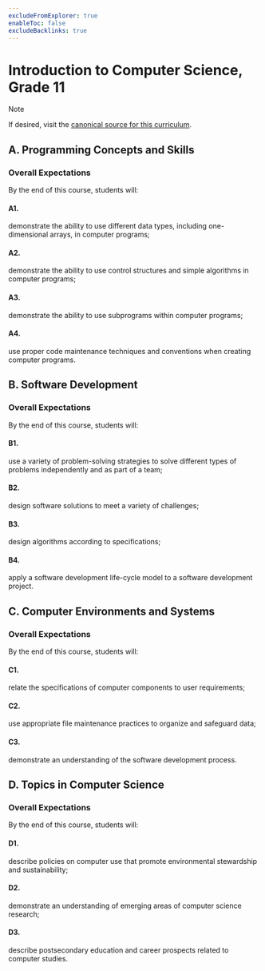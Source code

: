 ```yaml
---
excludeFromExplorer: true
enableToc: false
excludeBacklinks: true
---
```

# Introduction to Computer Science, Grade 11

> [!NOTE]
> If desired, visit the [canonical source for this curriculum](https://www.edu.gov.on.ca/eng/curriculum/secondary/computer10to12_2008.pdf#page=41).

## A. Programming Concepts and Skills
### Overall Expectations
By the end of this course, students will: 
#### A1.
demonstrate the ability to use different data types, including one-dimensional arrays, in computer programs;
#### A2.
demonstrate the ability to use control structures and simple algorithms in computer programs;
#### A3.
demonstrate the ability to use subprograms within computer programs;
#### A4.
use proper code maintenance techniques and conventions when creating computer programs.
## B. Software Development
### Overall Expectations
By the end of this course, students will: 
#### B1.
use a variety of problem-solving strategies to solve different types of problems independently and as part of a team;
#### B2.
design software solutions to meet a variety of challenges;
#### B3.
design algorithms according to specifications;
#### B4.
apply a software development life-cycle model to a software development project.
## C. Computer Environments and Systems
### Overall Expectations
By the end of this course, students will: 
#### C1.
relate the specifications of computer components to user requirements;
#### C2.
use appropriate file maintenance practices to organize and safeguard data;
#### C3.
demonstrate an understanding of the software development process.
## D. Topics in Computer Science
### Overall Expectations
By the end of this course, students will: 
#### D1.
describe policies on computer use that promote environmental stewardship and sustainability;
#### D2.
demonstrate an understanding of emerging areas of computer science research;
#### D3.
describe postsecondary education and career prospects related to computer studies.
